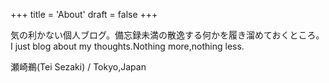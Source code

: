 +++
title = 'About'
draft = false
+++


気の利かない個人ブログ。備忘録未満の散逸する何かを履き溜めておくところ。  
I just blog about my thoughts.Nothing more,nothing less.


瀬崎鵜(Tei Sezaki) / Tokyo,Japan
